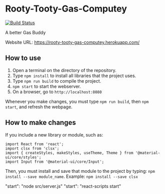 # Rooty-Tooty-Gas-Computey

[![Build Status](https://travis-ci.com/Magnum-Opus-2-0/Rooty-Tooty-Gas-Computey.svg?branch=master)](https://travis-ci.com/Magnum-Opus-2-0/Rooty-Tooty-Gas-Computey)

A better Gas Buddy

Website URL: https://rooty-tooty-gas-computey.herokuapp.com/

## How to use
1. Open a terminal on the directory of the repository.
2. Type `npm install` to install all libraries that the project uses.
3. Type `npm run build` to compile the project.
4. `npm start` to start the webserver.
5. On a browser, go to `http://localhost:8080`

Whenever you make changes, you must type `npm run build`, then `npm start`, and refresh the webpage.

## How to make changes

If you include a new library or module, such as:

```
import React from 'react';
import clsx from 'clsx';
import { createStyles, makeStyles, useTheme, Theme } from '@material-ui/core/styles';
import Input from '@material-ui/core/Input';
```

Then, you must install and save that module to the project by typing: `npm install --save module_name`. Example: `npm install --save clsx`


"start": "node src/server.js"
"start": "react-scripts start"
